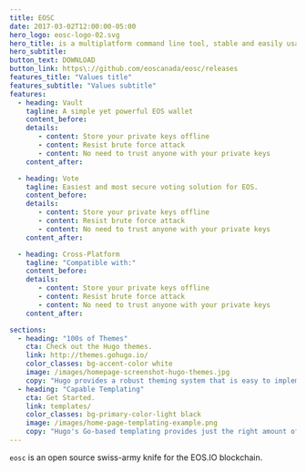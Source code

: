 ```yaml
---
title: EOSC
date: 2017-03-02T12:00:00-05:00
hero_logo: eosc-logo-02.svg
hero_title: is a multiplatform command line tool, stable and easily usable by any developer to interact with an EOS chain
hero_subtitle:
button_text: DOWNLOAD
button_link: https\://github.com/eoscanada/eosc/releases
features_title: "Values title"
features_subtitle: "Values subtitle"
features:
  - heading: Vault
    tagline: A simple yet powerful EOS wallet
    content_before:
    details:
       - content: Store your private keys offline
       - content: Resist brute force attack
       - content: No need to trust anyone with your private keys
    content_after:

  - heading: Vote
    tagline: Easiest and most secure voting solution for EOS.
    content_before:
    details:
       - content: Store your private keys offline
       - content: Resist brute force attack
       - content: No need to trust anyone with your private keys
    content_after:

  - heading: Cross-Platform
    tagline: "Compatible with:"
    content_before:
    details:
       - content: Store your private keys offline
       - content: Resist brute force attack
       - content: No need to trust anyone with your private keys
    content_after:

sections:
  - heading: "100s of Themes"
    cta: Check out the Hugo themes.
    link: http://themes.gohugo.io/
    color_classes: bg-accent-color white
    image: /images/homepage-screenshot-hugo-themes.jpg
    copy: "Hugo provides a robust theming system that is easy to implement but capable of producing even the most complicated websites."
  - heading: "Capable Templating"
    cta: Get Started.
    link: templates/
    color_classes: bg-primary-color-light black
    image: /images/home-page-templating-example.png
    copy: "Hugo's Go-based templating provides just the right amount of logic to build anything from the simple to complex. If you prefer Jade/Pug-like syntax, you can also use Amber, Ace, or any combination of the three."
---
```


`eosc` is an open source swiss-army knife for the EOS.IO blockchain.
